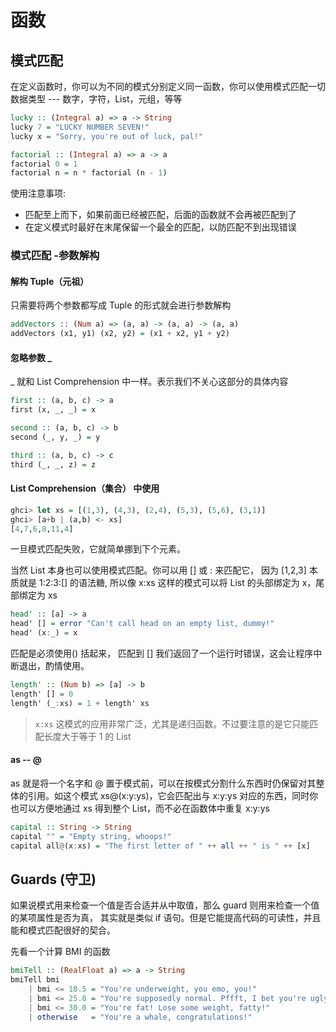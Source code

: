 # 函数



## 模式匹配
在定义函数时，你可以为不同的模式分别定义同一函数，你可以使用模式匹配一切数据类型 --- 数字，字符，List，元组，等等

```haskell
lucky :: (Integral a) => a -> String
lucky 7 = "LUCKY NUMBER SEVEN!"
lucky x = "Sorry, you're out of luck, pal!"
```

```haskell
factorial :: (Integral a) => a -> a
factorial 0 = 1
factorial n = n * factorial (n - 1)
```

使用注意事项:
  - 匹配至上而下，如果前面已经被匹配，后面的函数就不会再被匹配到了
  - 在定义模式时最好在末尾保留一个最全的匹配，以防匹配不到出现错误


### 模式匹配 -参数解构


#### 解构 Tuple（元祖）

只需要将两个参数都写成 Tuple 的形式就会进行参数解构

```haskell
addVectors :: (Num a) => (a, a) -> (a, a) -> (a, a)
addVectors (x1, y1) (x2, y2) = (x1 + x2, y1 + y2)
```


#### 忽略参数 _

_ 就和 List Comprehension 中一样。表示我们不关心这部分的具体内容

```haskell
first :: (a, b, c) -> a
first (x, _, _) = x

second :: (a, b, c) -> b
second (_, y, _) = y

third :: (a, b, c) -> c
third (_, _, z) = z
```


#### List Comprehension（集合） 中使用

```haskell
ghci> let xs = [(1,3), (4,3), (2,4), (5,3), (5,6), (3,1)]
ghci> [a+b | (a,b) <- xs]
[4,7,6,8,11,4]
```
一旦模式匹配失败，它就简单挪到下个元素。

当然 List 本身也可以使用模式匹配。你可以用 [] 或 : 来匹配它，
因为 [1,2,3] 本质就是 1:2:3:[] 的语法糖, 所以像 x:xs 这样的模式可以将 List 的头部绑定为 x，尾部绑定为 xs

```haskell
head' :: [a] -> a
head' [] = error "Can't call head on an empty list, dummy!"
head' (x:_) = x
```

匹配是必须使用() 括起来， 匹配到 [] 我们返回了一个运行时错误，这会让程序中断退出，酌情使用。

```haskell
length' :: (Num b) => [a] -> b
length' [] = 0
length' (_:xs) = 1 + length' xs
```

> ``x:xs`` 这模式的应用非常广泛，尤其是递归函数。不过要注意的是它只能匹配长度大于等于 1 的 List


#### as -- @

as 就是将一个名字和 @ 置于模式前，可以在按模式分割什么东西时仍保留对其整体的引用。如这个模式 xs@(x:y:ys)，它会匹配出与 x:y:ys 对应的东西，同时你也可以方便地通过 xs 得到整个 List，而不必在函数体中重复 x:y:ys

```haskell
capital :: String -> String
capital "" = "Empty string, whoops!"
capital all@(x:xs) = "The first letter of " ++ all ++ " is " ++ [x]
```



## Guards (守卫)

如果说模式用来检查一个值是否合适并从中取值，那么 guard 则用来检查一个值的某项属性是否为真， 其实就是类似 if 语句。但是它能提高代码的可读性，并且能和模式匹配很好的契合。

先看一个计算 BMI 的函数

```haskell
bmiTell :: (RealFloat a) => a -> String
bmiTell bmi
    | bmi <= 18.5 = "You're underweight, you emo, you!"
    | bmi <= 25.0 = "You're supposedly normal. Pffft, I bet you're ugly!"
    | bmi <= 30.0 = "You're fat! Lose some weight, fatty!"
    | otherwise   = "You're a whale, congratulations!"
```

